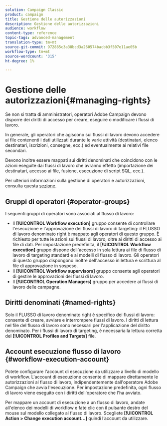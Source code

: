 ```yaml
---
solution: Campaign Classic
product: campaign
title: Gestione delle autorizzazioni
description: Gestione delle autorizzazioni
audience: workflow
content-type: reference
topic-tags: advanced-management
translation-type: tm+mt
source-git-commit: 972885c3a38bcd3a260574bacbb3f507e11ae05b
workflow-type: tm+mt
source-wordcount: '315'
ht-degree: 1%

---
```



# Gestione delle autorizzazioni{#managing-rights}

Se non si tratta di amministratori,  operatori Adobe Campaign devono disporre dei diritti di accesso per creare, eseguire o modificare i flussi di lavoro.

In generale, gli operatori che agiscono sui flussi di lavoro devono accedere ai file contenenti i dati utilizzati durante le varie attività (destinatari, elenco destinatari, iscrizioni, consegne, ecc.) ed eventualmente ai relativi file secondari.

Devono inoltre essere mappati sui diritti denominati che coincidono con le azioni eseguite dai flussi di lavoro che avranno effetto (importazione dei destinatari, accesso ai file, fusione, esecuzione di script SQL, ecc.).

Per ulteriori informazioni sulla gestione di operatori e autorizzazioni, consulta questa [sezione](../../platform/using/access-management.md).

## Gruppi di operatori {#operator-groups}

I seguenti gruppi di operatori sono associati al flusso di lavoro:

* Il **[!UICONTROL Workflow execution]** gruppo consente di controllare l&#39;esecuzione e l&#39;approvazione dei flussi di lavoro di targeting: il FLUSSO di lavoro denominato right è mappato agli operatori di questo gruppo. È richiesto per tutte le azioni sui flussi di lavoro, oltre ai diritti di accesso ai file di dati. Per impostazione predefinita, il **[!UICONTROL Workflow execution]** gruppo dispone dell&#39;accesso in sola lettura ai file di flusso di lavoro di targeting standard e ai modelli di flusso di lavoro. Gli operatori di questo gruppo dispongono inoltre dell&#39;accesso in lettura e scrittura al file di approvazione in sospeso.
* Il **[!UICONTROL Workflow supervisors]** gruppo consente agli operatori di gestire le approvazioni dei flussi di lavoro.
* Il **[!UICONTROL Operation Managers]** gruppo per accedere ai flussi di lavoro delle campagne.

## Diritti denominati {#named-rights}

Solo il FLUSSO di lavoro denominato right è specifico dei flussi di lavoro: consente di creare, avviare e interrompere flussi di lavoro. I diritti di lettura nel file del flusso di lavoro sono necessari per l&#39;applicazione del diritto denominato. Per i flussi di lavoro di targeting, è necessaria la lettura corretta del **[!UICONTROL Profiles and Targets]** file.

## Account esecuzione flusso di lavoro {#workflow-execution-account}

Potete configurare l&#39;account di esecuzione da utilizzare a livello di modello di workflow. L&#39;account di esecuzione consente di mappare direttamente le autorizzazioni al flusso di lavoro, indipendentemente dall&#39;operatore Adobe Campaign  che avvia l&#39;esecuzione. Per impostazione predefinita, ogni flusso di lavoro viene eseguito con i diritti dell&#39;operatore che l&#39;ha avviato.

Per mappare un account di esecuzione a un flusso di lavoro, andate all&#39;elenco dei modelli di workflow e fate clic con il pulsante destro del mouse sul modello collegato al flusso di lavoro. Scegliete **[!UICONTROL Action > Change execution account...]** quindi l’account da utilizzare.
